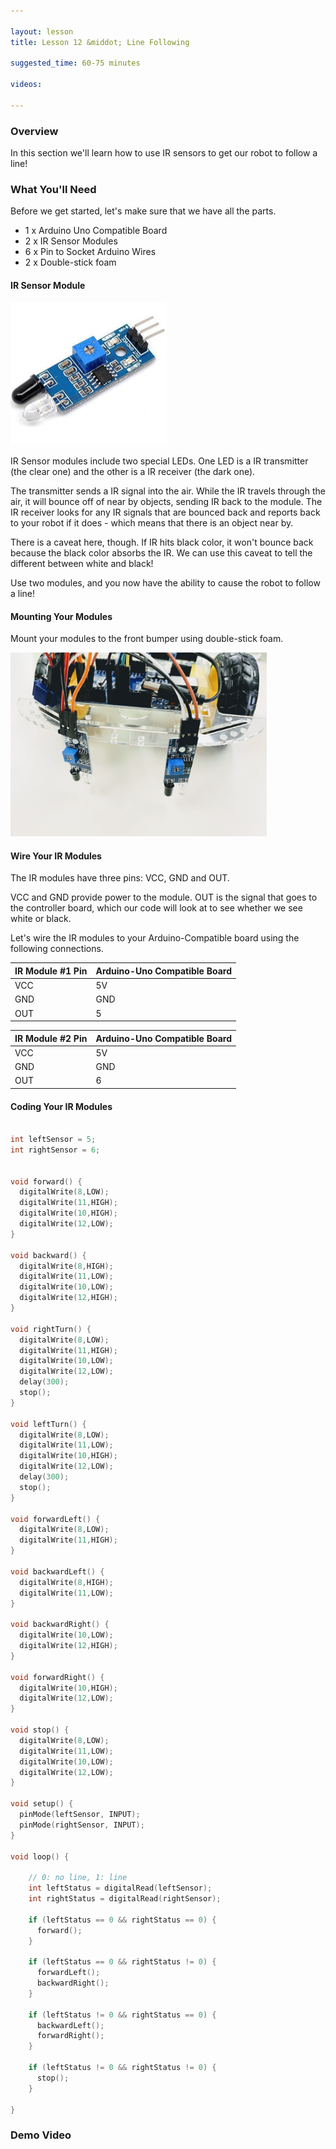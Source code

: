 ```yaml
---

layout: lesson
title: Lesson 12 &middot; Line Following

suggested_time: 60-75 minutes  

videos:

---
```




### Overview

In this section we'll learn how to use IR sensors to get our robot to follow a line!

### What You'll Need

Before we get started, let's make sure that we have all the parts.

- 1 x Arduino Uno Compatible Board
- 2 x IR Sensor Modules
- 6 x Pin to Socket Arduino Wires
- 2 x Double-stick foam

#### IR Sensor Module 

<img src="ir module.jpg" alt="fig-3_4" style="zoom:50%;" class="image center" />

IR Sensor modules include two special LEDs.  One LED is a IR transmitter (the clear one) and the other is a IR receiver (the dark one).  

The transmitter sends a IR signal into the air.  While the IR travels through the air, it will bounce off of near by objects, sending IR back to the module.  The IR receiver looks for any IR signals that are bounced back and reports back to your robot if it does - which means that there is an object near by.  

There is a caveat here, though.  If IR hits black color, it won't bounce back because the black color absorbs the IR.  We can use this caveat to tell the different between white and black!  

Use two modules, and you now have the ability to cause the robot to follow a line!

#### Mounting Your Modules 

Mount your modules to the front bumper using double-stick foam.

<img src="rover (3).png" alt="fig-3_4" style="zoom:40%;" class="image center" />

#### Wire Your IR Modules

The IR modules have three pins: VCC, GND and OUT.  

VCC and GND provide power to the module.  OUT is the signal that goes to the controller board, which our code will look at to see whether we see white or black.

Let's wire the IR modules to your Arduino-Compatible board using the following connections.

| IR Module #1 Pin | Arduino-Uno Compatible Board |
| ---------------- | ---------------------------- |
| VCC              | 5V                           |
| GND              | GND                          |
| OUT              | 5                            |

| IR Module #2 Pin | Arduino-Uno Compatible Board |
| ---------------- | ---------------------------- |
| VCC              | 5V                           |
| GND              | GND                          |
| OUT              | 6                            |

#### Coding Your IR Modules

```c

int leftSensor = 5;
int rightSensor = 6;


void forward() {
  digitalWrite(8,LOW);
  digitalWrite(11,HIGH);
  digitalWrite(10,HIGH);
  digitalWrite(12,LOW);
}

void backward() {
  digitalWrite(8,HIGH);
  digitalWrite(11,LOW);
  digitalWrite(10,LOW);
  digitalWrite(12,HIGH);
}

void rightTurn() {
  digitalWrite(8,LOW);
  digitalWrite(11,HIGH);
  digitalWrite(10,LOW);
  digitalWrite(12,LOW);
  delay(300);
  stop();
}

void leftTurn() {
  digitalWrite(8,LOW);
  digitalWrite(11,LOW);
  digitalWrite(10,HIGH);
  digitalWrite(12,LOW);
  delay(300);
  stop();
}

void forwardLeft() {
  digitalWrite(8,LOW);
  digitalWrite(11,HIGH);
}

void backwardLeft() {
  digitalWrite(8,HIGH);
  digitalWrite(11,LOW);
}

void backwardRight() {
  digitalWrite(10,LOW);
  digitalWrite(12,HIGH);
}

void forwardRight() {
  digitalWrite(10,HIGH);
  digitalWrite(12,LOW);
}

void stop() {
  digitalWrite(8,LOW);
  digitalWrite(11,LOW);
  digitalWrite(10,LOW);
  digitalWrite(12,LOW);
}

void setup() {
  pinMode(leftSensor, INPUT);
  pinMode(rightSensor, INPUT);
}

void loop() {

    // 0: no line, 1: line
    int leftStatus = digitalRead(leftSensor); 
    int rightStatus = digitalRead(rightSensor);

    if (leftStatus == 0 && rightStatus == 0) {
      forward();
    }

    if (leftStatus == 0 && rightStatus != 0) {
      forwardLeft();
      backwardRight();
    }

    if (leftStatus != 0 && rightStatus == 0) {
      backwardLeft();
      forwardRight();
    }

    if (leftStatus != 0 && rightStatus != 0) {
      stop();
    }

}
```

### Demo Video

